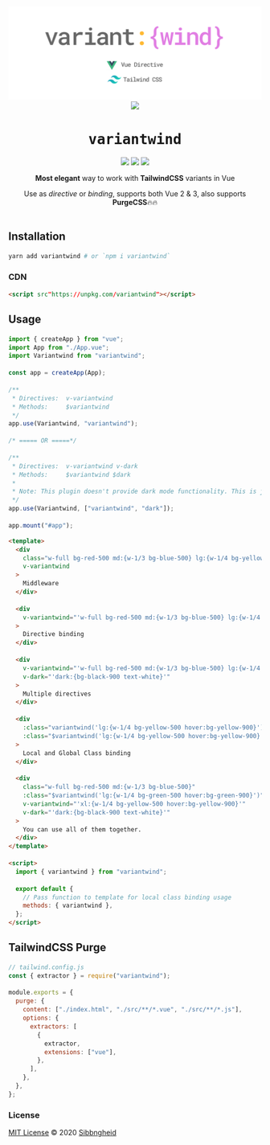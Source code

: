 <p align='center'>
<img src="./variantwind.svg">
<img src="https://raw.githubusercontent.com/sibbngheid/variantwind/master/carbon.svg">
</p>
<h1 align='center'>
<center><samp>variantwind</samp></center>
</h1>

<p align='center'>
<a href="https://www.npmjs.com/package/variantwind" target="__blank"><img src="https://badgen.net/npm/v/variantwind"></a>
<a href="https://www.npmjs.com/package/variantwind" target="__blank"><img src="https://badgen.net/npm/dt/variantwind"></a>
<a href="https://github.com/sibbngheid/variantwind" target="__blank"><img src="https://badgen.net/bundlephobia/minzip/variantwind"></a>
</p>

<p align='center'>
<strong>Most elegant</strong> way to work with <strong>TailwindCSS</strong> variants in Vue
</p>

<p align='center'>
Use as <em>directive</em> or <em>binding</em>, supports both Vue 2 & 3, also supports <strong>PurgeCSS</strong>🔥🔥<br><br>
</p>

## Installation

```sh
yarn add variantwind # or `npm i variantwind`
```

### CDN
```html
<script src"https://unpkg.com/variantwind"></script>
```

## Usage

```js
import { createApp } from "vue";
import App from "./App.vue";
import Variantwind from "variantwind";

const app = createApp(App);

/**
 * Directives:  v-variantwind
 * Methods:     $variantwind
 */
app.use(Variantwind, "variantwind");

/* ===== OR =====*/

/**
 * Directives:  v-variantwind v-dark
 * Methods:     $variantwind $dark
 *
 * Note: This plugin doesn't provide dark mode functionality. This is just a use case example.
 */
app.use(Variantwind, ["variantwind", "dark"]);

app.mount("#app");
```

```html
<template>
  <div
    class="w-full bg-red-500 md:{w-1/3 bg-blue-500} lg:{w-1/4 bg-yellow-500 hover:bg-yellow-900}"
    v-variantwind
  >
    Middleware
  </div>

  <div
    v-variantwind="'w-full bg-red-500 md:{w-1/3 bg-blue-500} lg:{w-1/4 bg-yellow-500 hover:bg-yellow-900}'"
  >
    Directive binding
  </div>

  <div
    v-variantwind="'w-full bg-red-500 md:{w-1/3 bg-blue-500} lg:{w-1/4 bg-yellow-500 hover:bg-yellow-900}'"
    v-dark="'dark:{bg-black-900 text-white}'"
  >
    Multiple directives
  </div>

  <div
    :class="variantwind('lg:{w-1/4 bg-yellow-500 hover:bg-yellow-900}')"
    :class="$variantwind('lg:{w-1/4 bg-yellow-500 hover:bg-yellow-900}')"
  >
    Local and Global Class binding
  </div>

  <div
    class="w-full bg-red-500 md:{w-1/3 bg-blue-500}"
    :class="$variantwind('lg:{w-1/4 bg-green-500 hover:bg-green-900}')"
    v-variantwind="'xl:{w-1/4 bg-yellow-500 hover:bg-yellow-900}'"
    v-dark="'dark:{bg-black-900 text-white}'"
  >
    You can use all of them together.
  </div>
</template>

<script>
  import { variantwind } from "variantwind";

  export default {
    // Pass function to template for local class binding usage
    methods: { variantwind },
  };
</script>
```

## TailwindCSS Purge

```js
// tailwind.config.js
const { extractor } = require("variantwind");

module.exports = {
  purge: {
    content: ["./index.html", "./src/**/*.vue", "./src/**/*.js"],
    options: {
      extractors: [
        {
          extractor,
          extensions: ["vue"],
        },
      ],
    },
  },
};
```

### License

[MIT License](https://github.com/sibbngheid/variantwind/blob/master/LICENSE) © 2020 [Sibbngheid](https://github.com/sibbngheid)

